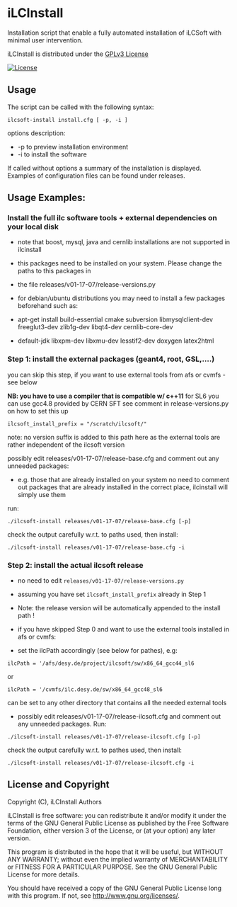 # iLCInstall

Installation script that enable a fully automated installation of iLCSoft with minimal user intervention.

iLCInstall is distributed under the [GPLv3 License](http://www.gnu.org/licenses/gpl-3.0.en.html)

[![License](https://www.gnu.org/graphics/gplv3-127x51.png)](https://www.gnu.org/licenses/gpl-3.0.en.html)

## Usage

The script can be called with the following syntax:
```
ilcsoft-install install.cfg [ -p, -i ]
```
options description:
* -p to preview installation environment
* -i to install the software

If called without options a summary of the installation is displayed. Examples of configuration files can be found under releases.



## Usage Examples:



### Install the full ilc software tools + external dependencies on your local disk 

* note that boost, mysql, java and cernlib installations are not supported in ilcinstall
*  this packages need to be installed on your system. Please change the paths to this packages in
* the file releases/v01-17-07/release-versions.py

* for debian/ubuntu distributions you may need to install a few packages beforehand such as:
* apt-get install build-essential cmake subversion libmysqlclient-dev freeglut3-dev zlib1g-dev libqt4-dev cernlib-core-dev 
* default-jdk libxpm-dev libxmu-dev lesstif2-dev doxygen latex2html


### Step 1:  install the external packages  (geant4, root, GSL,....)
you can skip this step, if you want to use external tools from afs or cvmfs - see below

**NB: you have to use a compiler that is compatible w/ c++11**
for SL6 you can use gcc4.8 provided by CERN SFT
see comment in release-versions.py on how to set this up 
```
ilcsoft_install_prefix = "/scratch/ilcsoft/"    
```
note: no version suffix is added to this path here as the external tools are rather independent of the ilcsoft version

possibly edit releases/v01-17-07/release-base.cfg and comment out any unneeded packages:
* e.g. those that are already installed on your system no need to comment out packages that are already installed in the correct place, ilcinstall will simply use them

run:
```
./ilcsoft-install releases/v01-17-07/release-base.cfg [-p]
```
check the output carefully w.r.t. to paths used, then install:
```
./ilcsoft-install releases/v01-17-07/release-base.cfg -i       
```

### Step 2:  install the actual ilcsoft release   

* no need to edit `releases/v01-17-07/release-versions.py` 
* assuming you have set `ilcsoft_install_prefix` already in Step 1
* Note: the release version will be automatically appended to the install path !


* if you have skipped Step 0 and want to use the external tools installed in afs or cvmfs:

* set the ilcPath accordingly (see below for pathes), e.g:
```
ilcPath = '/afs/desy.de/project/ilcsoft/sw/x86_64_gcc44_sl6
```
or
```
ilcPath = '/cvmfs/ilc.desy.de/sw/x86_64_gcc48_sl6
```

can be set to any other directory that contains all the needed external tools

* possibly edit releases/v01-17-07/release-ilcsoft.cfg and comment out any unneeded packages. Run:
```
./ilcsoft-install releases/v01-17-07/release-ilcsoft.cfg [-p]
```
check the output carefully w.r.t. to pathes used, then install:
```
./ilcsoft-install releases/v01-17-07/release-ilcsoft.cfg -i
```

## License and Copyright
Copyright (C), iLCInstall Authors

iLCInstall is free software: you can redistribute it and/or modify it under the terms of the GNU General Public License as published by the Free Software Foundation, either version 3 of the License, or (at your option) any later version.

This program is distributed in the hope that it will be useful, but WITHOUT ANY WARRANTY; without even the implied warranty of MERCHANTABILITY or FITNESS FOR A PARTICULAR PURPOSE.  See the GNU General Public License for more details.

You should have received a copy of the GNU General Public License long with this program.  If not, see <http://www.gnu.org/licenses/>.
